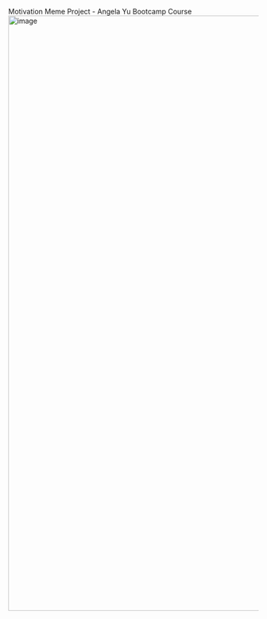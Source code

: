 Motivation Meme Project - Angela Yu Bootcamp Course
<img width="1920" height="1200" alt="image" src="https://github.com/user-attachments/assets/cb99cb8b-98e6-41ad-ac1b-33c384583ff0" />
